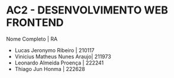 # AC2 - DESENVOLVIMENTO WEB FRONTEND

  Nome Completo | RA  
- Lucas Jeronymo Ribeiro | 210117
- Vinicius Matheus Nunes Araujo| 211973
- Leonardo Almeida Proença | 222241
- Thiago Jun Honma | 222628
